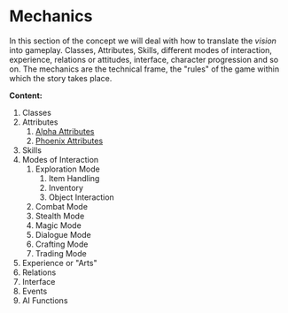 # Mechanics

In this section of the concept we will deal with how to translate the *vision* into gameplay. Classes, Attributes, Skills, different modes of interaction, experience, relations or attitudes, interface, character progression and so on. The mechanics are the technical frame, the "rules" of the game within which the story takes place. 


**Content:**

1. Classes
2. Attributes
    1. [Alpha Attributes](/mechanics/attributes-alpha)
    2. [Phoenix Attributes](/mechanics/attributes-phoenix)
3. Skills
4. Modes of Interaction
    1. Exploration Mode
        1. Item Handling
        2. Inventory
        3. Object Interaction
    2. Combat Mode
    3. Stealth Mode
    4. Magic Mode
    5. Dialogue Mode
    6. Crafting Mode
    7. Trading Mode
5. Experience or "Arts"
6. Relations
7. Interface
8. Events
9. AI Functions 


